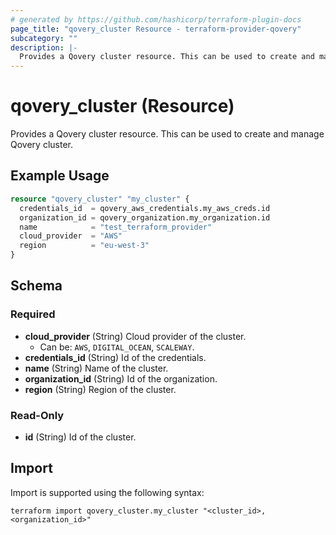 ```yaml
---
# generated by https://github.com/hashicorp/terraform-plugin-docs
page_title: "qovery_cluster Resource - terraform-provider-qovery"
subcategory: ""
description: |-
  Provides a Qovery cluster resource. This can be used to create and manage Qovery cluster.
---
```


# qovery_cluster (Resource)

Provides a Qovery cluster resource. This can be used to create and manage Qovery cluster.

## Example Usage

```terraform
resource "qovery_cluster" "my_cluster" {
  credentials_id  = qovery_aws_credentials.my_aws_creds.id
  organization_id = qovery_organization.my_organization.id
  name            = "test_terraform_provider"
  cloud_provider  = "AWS"
  region          = "eu-west-3"
}
```

<!-- schema generated by tfplugindocs -->
## Schema

### Required

- **cloud_provider** (String) Cloud provider of the cluster.
	- Can be: `AWS`, `DIGITAL_OCEAN`, `SCALEWAY`.
- **credentials_id** (String) Id of the credentials.
- **name** (String) Name of the cluster.
- **organization_id** (String) Id of the organization.
- **region** (String) Region of the cluster.

### Read-Only

- **id** (String) Id of the cluster.

## Import

Import is supported using the following syntax:

```shell
terraform import qovery_cluster.my_cluster "<cluster_id>,<organization_id>"
```
